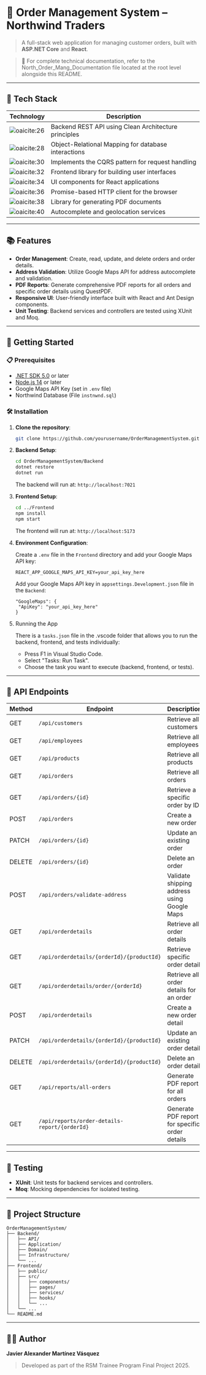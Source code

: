 # 🧾 Order Management System – Northwind Traders

> A full-stack web application for managing customer orders, built with **ASP.NET Core** and **React**.

> 📘 For complete technical documentation, refer to the North_Order_Mang_Documentation file located at the root level alongside this README.

---

## 🧩 Tech Stack

| Technology                                                                                            | Description                                          |               
| ----------------------------------------------------------------------------------------------------- | ---------------------------------------------------- | 
| ![oaicite:26](https://img.shields.io/badge/ASP.NET_Core-Backend-blue?logo=dotnet)                     | Backend REST API using Clean Architecture principles |               
| ![oaicite:28](https://img.shields.io/badge/Entity_Framework_Core-ORM-green?logo=dotnet)               | Object-Relational Mapping for database interactions  |               
| ![oaicite:30](https://img.shields.io/badge/MediatR-CQRS-purple)                                       | Implements the CQRS pattern for request handling     |              
| ![oaicite:32](https://img.shields.io/badge/React-Frontend-blue?logo=react)                            | Frontend library for building user interfaces        |              
| ![oaicite:34](https://img.shields.io/badge/Ant_Design-UI_Framework-orange)                            | UI components for React applications                 |              
| ![oaicite:36](https://img.shields.io/badge/Axios-HTTP_Client-lightgrey)                               | Promise-based HTTP client for the browser            |               
| ![oaicite:38](https://img.shields.io/badge/QuestPDF-PDF_Generation-red)                               | Library for generating PDF documents                 |               
| ![oaicite:40](https://img.shields.io/badge/Google_Maps_API-Address_Validation-yellow?logo=googlemaps) | Autocomplete and geolocation services                |               

---

## 📚 Features

* **Order Management**: Create, read, update, and delete orders and order details.
* **Address Validation**: Utilize Google Maps API for address autocomplete and validation.
* **PDF Reports**: Generate comprehensive PDF reports for all orders and specific order details using QuestPDF.
* **Responsive UI**: User-friendly interface built with React and Ant Design components.
* **Unit Testing**: Backend services and controllers are tested using XUnit and Moq.

---

## 🚀 Getting Started

### 📋 Prerequisites

* [.NET SDK 5.0](https://dotnet.microsoft.com/download) or later
* [Node.js 14](https://nodejs.org/en/download) or later
* Google Maps API Key (set in `.env` file)
* Northwind Database (File `instnwnd.sql`)

### 🛠️ Installation

1. **Clone the repository**:

   ```bash
   git clone https://github.com/yourusername/OrderManagementSystem.git
   ```

2. **Backend Setup**:

   ```bash
   cd OrderManagementSystem/Backend
   dotnet restore
   dotnet run
   ```

   The backend will run at: `http://localhost:7021`

3. **Frontend Setup**:

   ```bash
   cd ../Frontend
   npm install
   npm start
   ```

   The frontend will run at: `http://localhost:5173`

4. **Environment Configuration**:

   Create a `.env` file in the `Frontend` directory and add your Google Maps API key:

   ```env
   REACT_APP_GOOGLE_MAPS_API_KEY=your_api_key_here
   ```
   
   Add your Google Maps API key in `appsettings.Development.json` file in the `Backend`:
   ```env
   "GoogleMaps": {
    "ApiKey": "your_api_key_here"
   }   
   ```

5. Running the App
 
   There is a `tasks.json` file in the .vscode folder that allows you to run the backend, frontend, and tests individually:
   * Press F1 in Visual Studio Code.
   * Select "Tasks: Run Task".
   * Choose the task you want to execute (backend, frontend, or tests).
    
---

## 🔌 API Endpoints

| Method | Endpoint                                      | Description                                    |                                    
| ------ | --------------------------------------------- | ---------------------------------------------- | 
| GET    | `/api/customers`                              | Retrieve all customers                         |                                    
| GET    | `/api/employees`                              | Retrieve all employees                         |                                    
| GET    | `/api/products`                               | Retrieve all products                          |                                    
| GET    | `/api/orders`                                 | Retrieve all orders                            |                                    
| GET    | `/api/orders/{id}`                            | Retrieve a specific order by ID                |                                   
| POST   | `/api/orders`                                 | Create a new order                             |                                    
| PATCH  | `/api/orders/{id}`                            | Update an existing order                       |                                    
| DELETE | `/api/orders/{id}`                            | Delete an order                                |                                    
| POST   | `/api/orders/validate-address`                | Validate shipping address using Google Maps    |                                    
| GET    | `/api/orderdetails`                           | Retrieve all order details                     |                                    
| GET    | `/api/orderdetails/{orderId}/{productId}`     | Retrieve specific order detail                 |                                   
| GET    | `/api/orderdetails/order/{orderId}`           | Retrieve all order details for an order        |                                    
| POST   | `/api/orderdetails`                           | Create a new order detail                      |                                    
| PATCH  | `/api/orderdetails/{orderId}/{productId}`     | Update an existing order detail                |                                   
| DELETE | `/api/orderdetails/{orderId}/{productId}`     | Delete an order detail                         |                                    
| GET    | `/api/reports/all-orders`                     | Generate PDF report for all orders             |                                   
| GET    | `/api/reports/order-details-report/{orderId}` | Generate PDF report for specific order details | 

---

## 🧪 Testing

* **XUnit**: Unit tests for backend services and controllers.
* **Moq**: Mocking dependencies for isolated testing.

---

## 📁 Project Structure

```
OrderManagementSystem/
├── Backend/
│   ├── API/
│   ├── Application/
│   ├── Domain/
│   ├── Infrastructure/
│   └── ...
├── Frontend/
│   ├── public/
│   ├── src/
│   │   ├── components/
│   │   ├── pages/
│   │   ├── services/
│   │   ├── hooks/
│   │   └── ...
│   └── ...
└── README.md
```


---

## 👩‍💻 Author

**Javier Alexander Martínez Vásquez**

> Developed as part of the RSM Trainee Program Final Project 2025.
